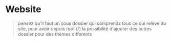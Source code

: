 # Website
> pensez qu'il faut un sous dossier qui comprends tous ce qui relève du site, pour avoir depuis root (/) la possibilité d'ajouter des autres dossier pour des thèmes differents
